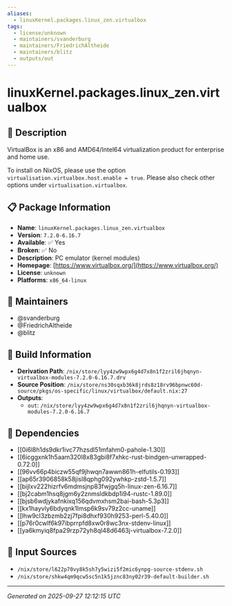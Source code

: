 ```yaml
---
aliases:
  - linuxKernel.packages.linux_zen.virtualbox
tags:
  - license/unknown
  - maintainers/svanderburg
  - maintainers/FriedrichAltheide
  - maintainers/blitz
  - outputs/out
---
```


# linuxKernel.packages.linux_zen.virtualbox

## 📝 Description

VirtualBox is an x86 and AMD64/Intel64 virtualization product for enterprise and home use.

To install on NixOS, please use the option `virtualisation.virtualbox.host.enable = true`.
Please also check other options under `virtualisation.virtualbox`.


## 📋 Package Information

- **Name**: `linuxKernel.packages.linux_zen.virtualbox`
- **Version**: `7.2.0-6.16.7`
- **Available**: ✅ Yes
- **Broken**: ✅ No
- **Description**: PC emulator (kernel modules)
- **Homepage**: [https://www.virtualbox.org/](https://www.virtualbox.org/)
- **License**: `unknown`
- **Platforms**: `x86_64-linux`
## 👥 Maintainers

- @svanderburg
- @FriedrichAltheide
- @blitz


## 🔧 Build Information

- **Derivation Path**: `/nix/store/lyy4zw9wpx6g4d7x8n1f2zril6jhqnyn-virtualbox-modules-7.2.0-6.16.7.drv`
- **Source Position**: `/nix/store/ns30sqxb36k8jrds8z18rv96bpnwc60d-source/pkgs/os-specific/linux/virtualbox/default.nix:27`
- **Outputs**:
  - `out`:  `/nix/store/lyy4zw9wpx6g4d7x8n1f2zril6jhqnyn-virtualbox-modules-7.2.0-6.16.7`

## 🔗 Dependencies

- [[0i6l8h1ds9dkr1ivc77hzsdl51mfahm0-pahole-1.30]]
- [[6icggxnk1h5aam320l8x83gbi8f7xhkc-rust-bindgen-unwrapped-0.72.0]]
- [[96vv66p4biczw55qf9jhwqn7awwn861h-elfutils-0.193]]
- [[ap65r3906858k58jisl8qphg092ywhkp-zstd-1.5.7]]
- [[bijlxv222hizrfv6mdmsjnp83fwjgq5h-linux-zen-6.16.7]]
- [[bj2cabm1hsq8jgm6y2znmsldkbdp1i94-rustc-1.89.0]]
- [[bjsb6wdjykafnkixq156qdvmxhsm2bai-bash-5.3p3]]
- [[kx1hayvly6bdyqnk1lmsp6k9sv79z2cc-uname]]
- [[lhw9cl3zbzmb2zj7fpi8dhxf930h9253-perl-5.40.0]]
- [[p76r0cwlf6k97ibprrpfd8xw0r8wc3nx-stdenv-linux]]
- [[ya6kmyiq8fpa29rzp72yh8ql48d6463j-virtualbox-7.2.0]]

## 📁 Input Sources

- `/nix/store/l622p70vy8k5sh7y5wizi5f2mic6ynpg-source-stdenv.sh`
- `/nix/store/shkw4qm9qcw5sc5n1k5jznc83ny02r39-default-builder.sh`

---
*Generated on 2025-09-27 12:12:15 UTC*
